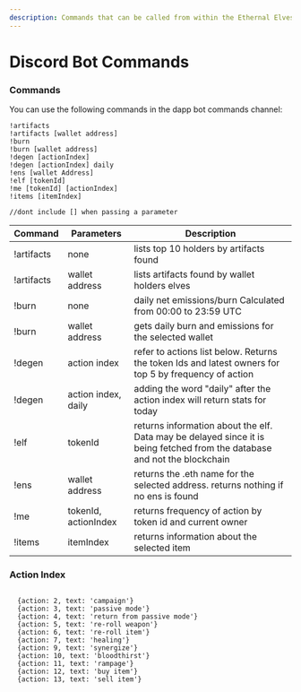 ```yaml
---
description: Commands that can be called from within the Ethernal Elves Discord Server
---
```


# Discord Bot Commands

### Commands

You can use the following commands in the dapp bot commands channel:

```
!artifacts
!artifacts [wallet address]
!burn 
!burn [wallet address]
!degen [actionIndex]
!degen [actionIndex] daily
!ens [wallet Address]
!elf [tokenId]
!me [tokenId] [actionIndex]
!items [itemIndex]

//dont include [] when passing a parameter
```

| Command    | Parameters           | Description                                                                                                               |
| ---------- | -------------------- | ------------------------------------------------------------------------------------------------------------------------- |
| !artifacts | none                 | lists top 10 holders by artifacts found                                                                                   |
| !artifacts | wallet address       | lists artifacts found by wallet holders elves                                                                             |
| !burn      | none                 | daily net emissions/burn Calculated from 00:00 to 23:59 UTC                                                               |
| !burn      | wallet address       | gets daily burn and emissions for the selected wallet                                                                     |
| !degen     | action index         | refer to actions list below. Returns the token Ids and latest owners for top 5 by frequency of action                     |
| !degen     | action index, daily  | adding the word "daily" after the action index will return stats for today                                                |
| !elf       | tokenId              | returns information about the elf. Data may be delayed since it is being fetched from the database and not the blockchain |
| !ens       | wallet address       | returns the .eth name for the selected address. returns nothing if no ens is found                                        |
| !me        | tokenId, actionIndex | returns frequency of action by token id and current owner                                                                 |
| !items     | itemIndex            | returns information about the selected item                                                                               |

### Action Index

```

  {action: 2, text: 'campaign'}
  {action: 3, text: 'passive mode'}
  {action: 4, text: 'return from passive mode'}
  {action: 5, text: 're-roll weapon'}
  {action: 6, text: 're-roll item'}
  {action: 7, text: 'healing'}
  {action: 9, text: 'synergize'}
  {action: 10, text: 'bloodthirst'}
  {action: 11, text: 'rampage'}
  {action: 12, text: 'buy item'}
  {action: 13, text: 'sell item'}
```
